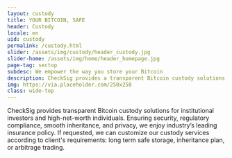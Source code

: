 ```yaml
---
layout: custody
title: YOUR BITCOIN, SAFE
header: Custody
locale: en
uid: custody
permalink: /custody.html
slider: /assets/img/custody/header_custody.jpg
slider-home: /assets/img/home/header_homepage.jpg
page-tag: sectop
subdesc: We empower the way you store your Bitcoin
description: CheckSig provides a transparent Bitcoin custody solutions for institutional investors and high-net-worth individuals
img: https://via.placeholder.com/250x250
class: wide-top
---
```


CheckSig provides transparent Bitcoin custody solutions for institutional investors and high-net-worth individuals. Ensuring security, regulatory compliance, smooth inheritance, and privacy, we enjoy industry’s leading insurance policy. If requested, we can customize our custody services according to client's requirements: long term safe storage, inheritance plan, or arbitrage trading.